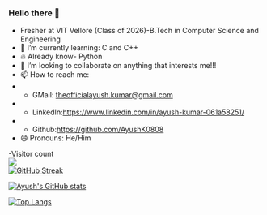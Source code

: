 ### Hello there 👋

<p> 
  

<!--
**AyushK0808/AyushK0808** is a ✨ _special_ ✨ repository because its `README.md` (this file) appears on your GitHub profile.

Here are some ideas to get you started:

- 🔭 I’m currently working on anything that comes to my mind
- 🌱 I’m currently learning C/C++ and Python
- 👯 I’m looking to collaborate on anything that interests me!!!
- 📫 How to reach me: GMail: theofficialayush.kumar@gmail.com
                      Lin
- 😄 Pronouns: He/Him
- ⚡ Fun fact: ...
-->

- Fresher at VIT Vellore (Class of 2026)-B.Tech in Computer Science and Engineering
- 🌱 I’m currently learning: C and C++
- 🔥 Already know- Python
- 👯 I’m looking to collaborate on anything that interests me!!!
- 📫 How to reach me:    
- - GMail: theofficialayush.kumar@gmail.com
- - LinkedIn:https://www.linkedin.com/in/ayush-kumar-061a58251/
- - Github:https://github.com/AyushK0808
- 😄 Pronouns: He/Him

  
-Visitor count<br>
  <img src="https://profile-counter.glitch.me/AyushK0808/count.svg" /><br>
[![GitHub Streak](https://streak-stats.demolab.com/?user=AyushK0808&theme=gotham)](https://git.io/streak-stats)

[![Ayush's GitHub stats](https://github-readme-stats.vercel.app/api?username=AyushK0808&theme=gotham)](https://github.com/anuraghazra/github-readme-stats)

[![Top Langs](https://github-readme-stats.vercel.app/api/top-langs/?username=AyushK0808&theme=gotham&layout=compact)](https://github.com/anuraghazra/github-readme-stats)
</p>
